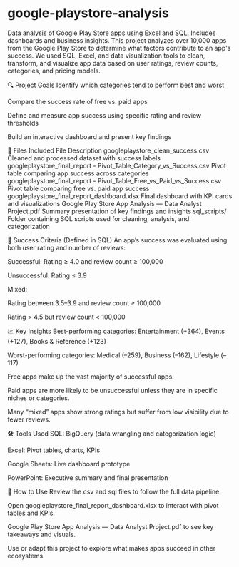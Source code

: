 # google-playstore-analysis
Data analysis of Google Play Store apps using Excel and SQL. Includes dashboards and business insights.
This project analyzes over 10,000 apps from the Google Play Store to determine what factors contribute to an app's success. We used SQL, Excel, and data visualization tools to clean, transform, and visualize app data based on user ratings, review counts, categories, and pricing models.

🔍 Project Goals
Identify which categories tend to perform best and worst

Compare the success rate of free vs. paid apps

Define and measure app success using specific rating and review thresholds

Build an interactive dashboard and present key findings

📁 Files Included
File	Description
googleplaystore_clean_success.csv	Cleaned and processed dataset with success labels
googleplaystore_final_report - Pivot_Table_Category_vs_Success.csv	Pivot table comparing app success across categories
googleplaystore_final_report - Pivot_Table_Free_vs_Paid_vs_Success.csv	Pivot table comparing free vs. paid app success
googleplaystore_final_report_dashboard.xlsx	Final dashboard with KPI cards and visualizations
Google Play Store App Analysis — Data Analyst Project.pdf	Summary presentation of key findings and insights
sql_scripts/	Folder containing SQL scripts used for cleaning, analysis, and categorization

📌 Success Criteria (Defined in SQL)
An app’s success was evaluated using both user rating and number of reviews:

Successful:
Rating ≥ 4.0 and review count ≥ 100,000

Unsuccessful:
Rating ≤ 3.9

Mixed:

Rating between 3.5–3.9 and review count ≥ 100,000

Rating > 4.5 but review count < 100,000

📈 Key Insights
Best-performing categories: Entertainment (+364), Events (+127), Books & Reference (+123)

Worst-performing categories: Medical (–259), Business (–162), Lifestyle (–117)

Free apps make up the vast majority of successful apps.

Paid apps are more likely to be unsuccessful unless they are in specific niches or categories.

Many “mixed” apps show strong ratings but suffer from low visibility due to fewer reviews.

🛠 Tools Used
SQL: BigQuery (data wrangling and categorization logic)

Excel: Pivot tables, charts, KPIs

Google Sheets: Live dashboard prototype

PowerPoint: Executive summary and final presentation

📎 How to Use
Review the csv and sql files to follow the full data pipeline.

Open googleplaystore_final_report_dashboard.xlsx to interact with pivot tables and KPIs.

Google Play Store App Analysis — Data Analyst Project.pdf to see key takeaways and visuals.

Use or adapt this project to explore what makes apps succeed in other ecosystems.


